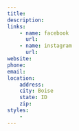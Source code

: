 ```yaml
---
title: 
description: 
links:
    - name: facebook
      url: 
    - name: instagram
      url: 
website: 
phone: 
email: 
location:
    address: 
    city: Boise
    state: ID
    zip: 
styles: 
    - 
---
```

